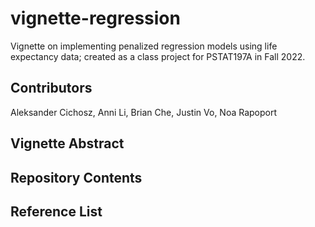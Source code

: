 # vignette-regression

Vignette on implementing penalized regression models using life expectancy data; created as a class project for PSTAT197A in Fall 2022.

## Contributors
Aleksander Cichosz, Anni Li, Brian Che, Justin Vo, Noa Rapoport

## Vignette Abstract

## Repository Contents

## Reference List